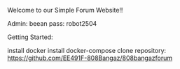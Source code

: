 Welcome to our Simple Forum Website!!

Admin: beean pass: robot2504

Getting Started:

install docker
install docker-compose
clone repository: https://github.com/EE491F-808Bangaz/808bangazforum
